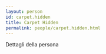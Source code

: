 ```yaml
---
layout: person
id: carpet.hidden
title: Carpet Hidden
permalink: people/carpet.hidden.html
---
```


Dettagli della persona